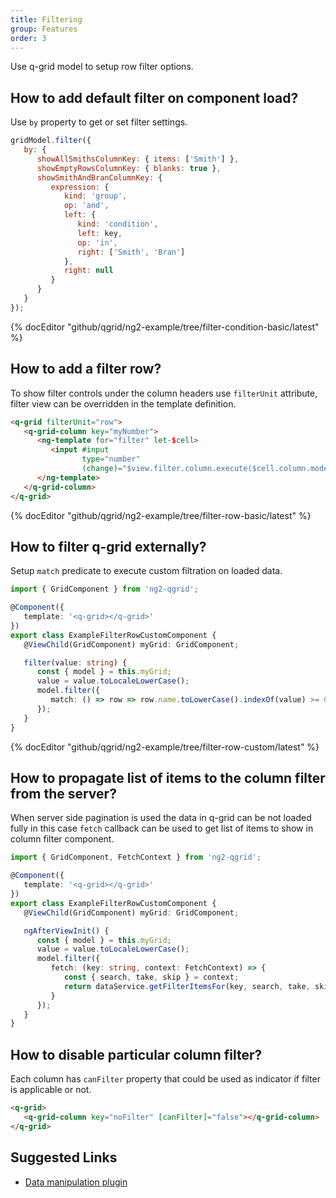 ```yaml
---
title: Filtering
group: Features
order: 3
---
```


Use q-grid model to setup row filter options.

## How to add default filter on component load?

Use `by` property to get or set filter settings. 

```javascript
gridModel.filter({
   by: {
      showAllSmithsColumnKey: { items: ['Smith'] },
      showEmptyRowsColumnKey: { blanks: true },
      showSmithAndBranColumnKey: { 
         expression: {
            kind: 'group',
            op: 'and',
            left: {
               kind: 'condition',
               left: key,
               op: 'in',
               right: ['Smith', 'Bran']
            },
            right: null
         }
      }
   }
});
```

{% docEditor "github/qgrid/ng2-example/tree/filter-condition-basic/latest" %}

## How to add a filter row?

To show filter controls under the column headers use `filterUnit` attribute, filter view can be overridden in the template definition.

```html
<q-grid filterUnit="row">
   <q-grid-column key="myNumber">
      <ng-template for="filter" let-$cell>
         <input #input
                type="number"
                (change)="$view.filter.column.execute($cell.column.model, input.value)" />
      </ng-template>
   </q-grid-column>
</q-grid>
```

{% docEditor "github/qgrid/ng2-example/tree/filter-row-basic/latest" %}

## How to filter q-grid externally?

Setup `match` predicate to execute custom filtration on loaded data.

```typescript
import { GridComponent } from 'ng2-qgrid';

@Component({
   template: '<q-grid></q-grid>'
})
export class ExampleFilterRowCustomComponent {
   @ViewChild(GridComponent) myGrid: GridComponent;

   filter(value: string) {
      const { model } = this.myGrid;
      value = value.toLocaleLowerCase();
      model.filter({
         match: () => row => row.name.toLowerCase().indexOf(value) >= 0
      });
   }
}
```

{% docEditor "github/qgrid/ng2-example/tree/filter-row-custom/latest" %}

## How to propagate list of items to the column filter from the server?

When server side pagination is used the data in q-grid can be not loaded fully in this case `fetch` callback can be used to get list of items to show in column filter component.

```typescript
import { GridComponent, FetchContext } from 'ng2-qgrid';

@Component({
   template: '<q-grid></q-grid>'
})
export class ExampleFilterRowCustomComponent {
   @ViewChild(GridComponent) myGrid: GridComponent;

   ngAfterViewInit() {
      const { model } = this.myGrid;
      value = value.toLocaleLowerCase();
      model.filter({
         fetch: (key: string, context: FetchContext) => {
            const { search, take, skip } = context;
            return dataService.getFilterItemsFor(key, search, take, skip);
         }
      });
   }
}
```

## How to disable particular column filter?

Each column has `canFilter` property that could be used as indicator if filter is applicable or not.

```html
<q-grid>
   <q-grid-column key="noFilter" [canFilter]="false"></q-grid-column>
</q-grid>
```

## Suggested Links

* [Data manipulation plugin](/plugin/data-manipulation.html)